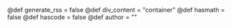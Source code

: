 <!-- @def prepath = "www.julialang.org" -->

<!-- NOTE: don't change what's below -->
@def generate_rss = false
@def div_content = "container" <!-- instead of franklin-content -->
@def hasmath = false <!-- by default pages don't have maths or code -->
@def hascode = false
@def author = ""
